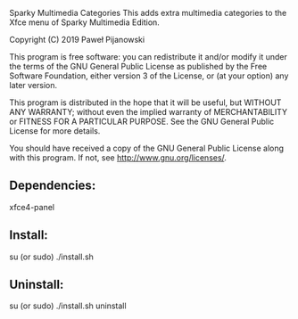 Sparky Multimedia Categories
This adds extra multimedia categories to the Xfce menu of Sparky Multimedia Edition.

Copyright (C) 2019 Paweł Pijanowski

This program is free software: you can redistribute it and/or modify
it under the terms of the GNU General Public License as published by
the Free Software Foundation, either version 3 of the License, or
(at your option) any later version.

This program is distributed in the hope that it will be useful,
but WITHOUT ANY WARRANTY; without even the implied warranty of
MERCHANTABILITY or FITNESS FOR A PARTICULAR PURPOSE.  See the
GNU General Public License for more details.

You should have received a copy of the GNU General Public License
along with this program.  If not, see <http://www.gnu.org/licenses/>.

Dependencies:
-------------
xfce4-panel

Install:
-------------
su (or sudo) 
./install.sh

Uninstall:
-------------
su (or sudo)
./install.sh uninstall
